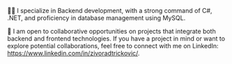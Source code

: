 👨‍💻 I specialize in Backend development, with a strong command of C#, .NET, and proficiency in database management using MySQL.

💼 I am open to collaborative opportunities on projects that integrate both backend and frontend technologies. If you have a project in mind or want to explore potential collaborations, feel free to connect with me on LinkedIn: https://www.linkedin.com/in/zivoradtrickovic/.

<!---
zivoradt/zivoradt is a ✨ special ✨ repository because its `README.md` (this file) appears on your GitHub profile.
You can click the Preview link to take a look at your changes.
--->
